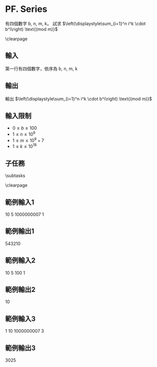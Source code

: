 # PF. Series

有四個數字 b, n, m, k。
試求 $\left(\displaystyle\sum_{i=1}^n i^k \cdot b^i\right) \text{(mod m)}$


\clearpage

## 輸入
第一行有四個數字，依序為 b, n, m, k

## 輸出
輸出 $\left(\displaystyle\sum_{i=1}^n i^k \cdot b^i\right) \text{(mod m)}$

## 輸入限制
 - $0 \leq b \leq 100$
 - $1 \leq n \leq 10^9$
 - $1 \leq m \leq 10^9+7$
 - $1 \leq k \leq 10^18$

## 子任務
\subtasks

\clearpage

## 範例輸入1
10 5 1000000007 1

## 範例輸出1
543210

## 範例輸入2
10 5 100 1

## 範例輸出2
10

## 範例輸入3
1 10 1000000007 3

## 範例輸出3
3025
